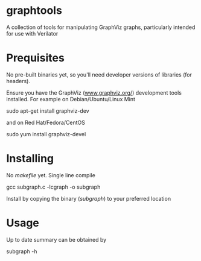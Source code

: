graphtools
==========

A collection of tools for manipulating GraphViz graphs, particularly intended
for use with Verilator

Prequisites
===========

No pre-built binaries yet, so you'll need developer versions of libraries (for
headers).

Ensure you have the GraphViz (www.graphviz.org/) development tools
installed. For example on Debian/Ubuntu/Linux Mint

  sudo apt-get install graphviz-dev

and on Red Hat/Fedora/CentOS

  sudo yum install graphviz-devel

Installing
==========

No _makefile_ yet. Single line compile

  gcc subgraph.c -lcgraph -o subgraph

Install by copying the binary (_subgraph_) to your preferred location

Usage
=====

Up to date summary can be obtained by

  subgraph -h
